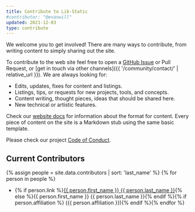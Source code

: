```yaml
---
title: Contribute to Lib-Static
#contributor: "@evanwill"
updated: 2021-12-03
type: contribute
---
```


We welcome you to get involved! 
There are many ways to contribute, from writing content to simply sharing out the site.

To contribute to the web site feel free to open a [GitHub Issue](https://github.com/lib-static/lib-static.github.io/issues) or Pull Request, or [get in touch via other channels]({{ '/community/contact/' | relative_url }}).
We are always looking for:

- Edits, updates, fixes for content and listings.
- Listings, tips, or requests for new projects, tools, and concepts.
- Content writing, thought pieces, ideas that should be shared here.
- New technical or artistic features.

Check our [website docs](docs/lib-static-website.md) for information about the format for content. Every piece of content on the site is a Markdown stub using the same basic template.

Please check our project [Code of Conduct](CODE_OF_CONDUCT.md).

## Current Contributors

{% assign people = site.data.contributors | sort: 'last_name' %}
{% for person in people %}
- {% if person.link %}<a href="{{ person.link }}" target="_blank" rel="noopener">{{ person.first_name }} {{ person.last_name }}</a>{% else %}{{ person.first_name }} {{ person.last_name }}{% endif %}{% if person.affiliation %} ({{ person.affiliation }}){% endif %}{% endfor %}
